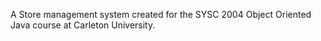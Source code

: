 A Store management system created for the SYSC 2004 Object Oriented Java course at Carleton University. 
